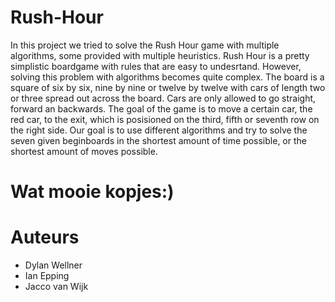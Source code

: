 # Rush-Hour
In this project we tried to solve the Rush Hour game with multiple algorithms, some provided with multiple heuristics. Rush Hour is a pretty simplistic boardgame with rules that are easy to undesrtand. However, solving this problem with algorithms becomes quite complex. The board is a square of six by six, nine by nine or twelve by twelve with cars of length two or three spread out across the board. Cars are only allowed to go straight, forward an backwards. The goal of the game is to move a certain car, the red car, to the exit, which is posisioned on the third, fifth or seventh row on the right side. Our goal is to use different algorithms and try to solve the seven given beginboards in the shortest amount of time possible, or the shortest amount of moves possible. 



# Wat mooie kopjes:)

# Auteurs
* Dylan Wellner
* Ian Epping
* Jacco van Wijk
